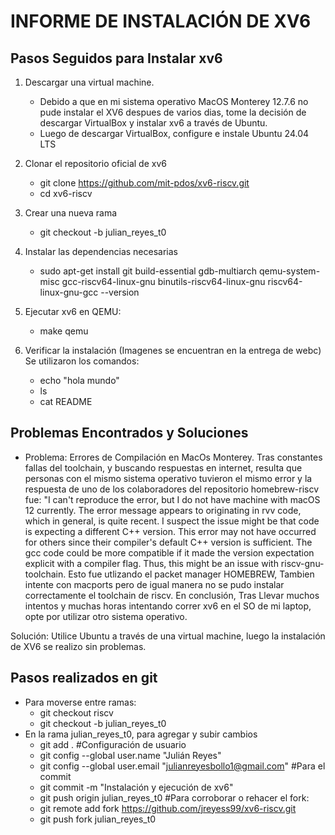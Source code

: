 # INFORME DE INSTALACIÓN DE XV6

## Pasos Seguidos para Instalar xv6
1. Descargar una virtual machine.
   -    Debido a que en mi sistema operativo MacOS Monterey 12.7.6 no pude instalar el XV6 despues de varios dias, tome la decisión de descargar VirtualBox y instalar xv6 a través de Ubuntu.
   -    Luego de descargar VirtualBox, configure e instale Ubuntu 24.04 LTS
2. Clonar el repositorio oficial de xv6
   -    git clone https://github.com/mit-pdos/xv6-riscv.git
   -    cd xv6-riscv
3. Crear una nueva rama
   -    git checkout -b julian_reyes_t0
5. Instalar las dependencias necesarias
   -    sudo apt-get install git build-essential gdb-multiarch qemu-system-misc gcc-riscv64-linux-gnu binutils-riscv64-linux-gnu riscv64-linux-gnu-gcc --version
    
6. Ejecutar xv6 en QEMU:
   -    make qemu
8. Verificar la instalación (Imagenes se encuentran en la entrega de webc)
    Se utilizaron los comandos:
    -    echo "hola mundo"
    -    ls
    -    cat README
    


## Problemas Encontrados y Soluciones
-    Problema: Errores de Compilación en MacOs Monterey.
Tras constantes fallas del toolchain, y buscando respuestas en internet, resulta que personas con el mismo sistema operativo tuvieron el mismo error y la respuesta de uno de los colaboradores del repositorio homebrew-riscv fue: "I can't reproduce the error, but I do not have machine with macOS 12 currently. The error message appears to originating in rvv code, which in general, is quite recent. I suspect the issue might be that code is expecting a different C++ version. This error may not have occurred for others since their compiler's default C++ version is sufficient. The gcc code could be more compatible if it made the version expectation explicit with a compiler flag. Thus, this might be an issue with riscv-gnu-toolchain.
Esto fue utlizando el packet manager HOMEBREW, Tambien intente con macports pero de igual manera no se pudo instalar correctamente el toolchain de riscv. En conclusión, Tras Llevar muchos intentos y muchas horas intentando correr xv6 en el SO de mi laptop, opte por utilizar otro sistema operativo.

Solución: Utilice Ubuntu a través de una virtual machine, luego la instalación de XV6 se realizo sin problemas.

## Pasos realizados en git  
-    Para moverse entre ramas:
        -    git checkout riscv
        -    git checkout -b julian_reyes_t0
-    En la rama julian_reyes_t0, para agregar y subir cambios
        -    git add .
#Configuración de usuario
        -    git config --global user.name "Julián Reyes"
        -    git config --global user.email "julianreyesbollo1@gmail.com"
#Para el commit
        -    git commit -m "Instalación y ejecución de xv6"
        -    git push origin julian_reyes_t0 
#Para corroborar o rehacer el fork:
        -    git remote add fork https://github.com/jreyess99/xv6-riscv.git
        -    git push fork julian_reyes_t0 
